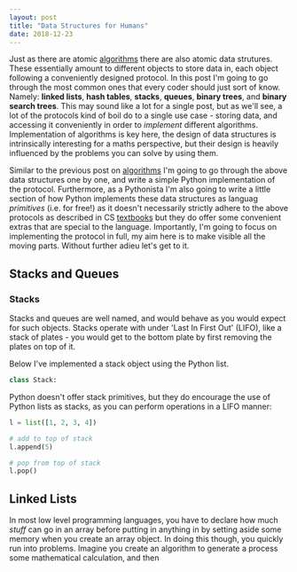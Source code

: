 ```yaml
---
layout: post
title: "Data Structures for Humans"
date: 2018-12-23
---
```


Just as there are atomic [algorithms](2018/12/05/sorting-algorithms.html)
there are also atomic data strutures. These essentially amount to different
objects to store data in, each object following a conveniently designed
protocol. In this post I'm going to go through the most common ones that
every coder should just sort of know. Namely: **linked lists**, **hash tables**,
**stacks**, **queues**, **binary trees**, and **binary search trees**. 
This may sound like a lot for a single post, but as we'll see, a lot of 
the protocols kind of boil do to a single use case - storing data, and 
accessing it conveniently in order to *implement* different algorithms. 
Implementation of algorithms is key here, the design of data structures 
is intrinsically interesting for a maths perspective, but their design is
heavily influenced by the problems you can solve by using them.


Similar to the previous post on [algorithms](2018/12/05/sorting-algorithms.html)
I'm going to go through the above data structures one by one, and write a
simple Python implementation of the protocol. Furthermore, as a Pythonista
I'm also going to write a little section of how Python implements these
data structures as languag *primitives* (i.e. for free!) as it doesn't 
necessarily strictly adhere to the above protocols as described in CS 
[textbooks](https://en.wikipedia.org/wiki/Introduction_to_Algorithms)
but they do offer some convenient extras that are special to the language.
Importantly, I'm going to focus on implementing the protocol in full, 
my aim here is to make visible all the moving parts. Without further adieu
let's get to it.


## Stacks and Queues

### Stacks

Stacks and queues are well named, and would behave as you would expect
for such objects. Stacks operate with under 'Last In First Out' (LIFO), 
like a stack of plates - you would get to the bottom plate by first 
removing the plates on top of it.

Below I've implemented a stack object using the Python list.


```python
class Stack:

```

Python doesn't offer stack primitives, but they do encourage the use of
Python lists as stacks, as you can perform operations in a LIFO manner:


```python
l = list([1, 2, 3, 4])

# add to top of stack
l.append(5)

# pop from top of stack
l.pop()

```

## Linked Lists

In most low level programming languages, you have to declare how much 
*stuff* can go in an array before putting in anything in by setting aside
some memory when you create an array object. In doing this though, you
quickly run into problems. Imagine you create an algorithm to generate
a process some mathematical calculation, and then 

